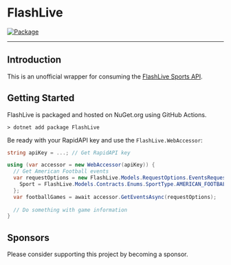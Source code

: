 # FlashLive

[![Package](https://github.com/tbm0115/FlashLive/actions/workflows/package.yml/badge.svg)](https://github.com/tbm0115/FlashLive/actions/workflows/package.yml)

---
## Introduction
This is an unofficial wrapper for consuming the [FlashLive Sports API](https://rapidapi.com/tipsters/api/flashlive-sports).

## Getting Started
FlashLive is packaged and hosted on NuGet.org using GitHub Actions.

```
> dotnet add package FlashLive
```

Be ready with your RapidAPI key and use the `FlashLive.WebAccessor`:

``` c#
string apiKey = ...; // Get RapidAPI key

using (var accessor = new WebAccessor(apiKey)) {
  // Get American Football events
  var requestOptions = new FlashLive.Models.RequestOptions.EventsRequestOptions<FlashLive.Models.AmericanFootballEvent>() {
    Sport = FlashLive.Models.Contracts.Enums.SportType.AMERICAN_FOOTBALL
  };
  var footballGames = await accessor.GetEventsAsync(requestOptions);
  
  // Do something with game information
}
```

## Sponsors
Please consider supporting this project by becoming a sponsor.
